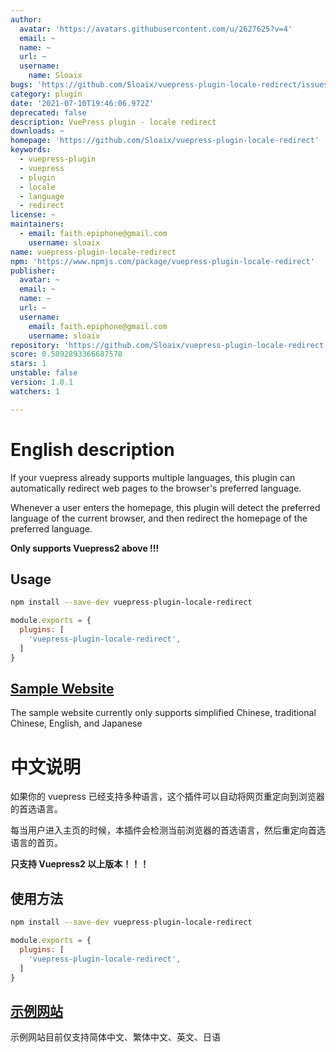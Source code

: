 ```yaml
---
author:
  avatar: 'https://avatars.githubusercontent.com/u/2627625?v=4'
  email: ~
  name: ~
  url: ~
  username:
    name: Sloaix
bugs: 'https://github.com/Sloaix/vuepress-plugin-locale-redirect/issues'
category: plugin
date: '2021-07-10T19:46:06.972Z'
deprecated: false
description: VuePress plugin - locale redirect
downloads: ~
homepage: 'https://github.com/Sloaix/vuepress-plugin-locale-redirect'
keywords:
  - vuepress-plugin
  - vuepress
  - plugin
  - locale
  - language
  - redirect
license: ~
maintainers:
  - email: faith.epiphone@gmail.com
    username: sloaix
name: vuepress-plugin-locale-redirect
npm: 'https://www.npmjs.com/package/vuepress-plugin-locale-redirect'
publisher:
  avatar: ~
  email: ~
  name: ~
  url: ~
  username:
    email: faith.epiphone@gmail.com
    username: sloaix
repository: 'https://github.com/Sloaix/vuepress-plugin-locale-redirect'
score: 0.5092893366687578
stars: 1
unstable: false
version: 1.0.1
watchers: 1

---
```


# English description
If your vuepress already supports multiple languages, this plugin can automatically redirect web pages to the browser's preferred language.

Whenever a user enters the homepage, this plugin will detect the preferred language of the current browser, and then redirect the homepage of the preferred language.

**Only supports Vuepress2 above !!!**

## Usage

```bash
npm install --save-dev vuepress-plugin-locale-redirect
```

```javascript
module.exports = {
  plugins: [
    'vuepress-plugin-locale-redirect',
  ]
}
```

## [Sample Website](https://folto.calmlyfish.com)

The sample website currently only supports simplified Chinese, traditional Chinese, English, and Japanese

# 中文说明

如果你的 vuepress 已经支持多种语言，这个插件可以自动将网页重定向到浏览器的首选语言。

每当用户进入主页的时候，本插件会检测当前浏览器的首选语言，然后重定向首选语言的首页。

**只支持 Vuepress2 以上版本！！！**

## 使用方法

```bash
npm install --save-dev vuepress-plugin-locale-redirect
```

```javascript
module.exports = {
  plugins: [
    'vuepress-plugin-locale-redirect',
  ]
}
```

## [示例网站](https://folto.calmlyfish.com)

示例网站目前仅支持简体中文、繁体中文、英文、日语
